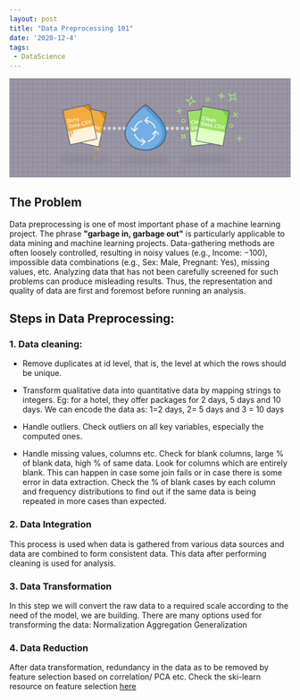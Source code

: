 ```yaml
---
layout: post
title: "Data Preprocessing 101"
date: '2020-12-4'
tags:
 - DataScience
---
```

![img1](/assets/img/proceesing1.jpeg)

## The Problem

Data preprocessing is one of most important phase of a machine learning project. The phrase **"garbage in, garbage out"** is particularly applicable to data mining and machine learning projects. Data-gathering methods are often loosely controlled, resulting in noisy values (e.g., Income: −100), impossible data combinations (e.g., Sex: Male, Pregnant: Yes), missing values, etc. Analyzing data that has not been carefully screened for such problems can produce misleading results. Thus, the representation and quality of data are first and foremost before running an analysis. 

## Steps in Data Preprocessing:

### 1. Data cleaning: 

* Remove duplicates at id level, that is, the level at which the rows should be unique.

* Transform qualitative data into quantitative data by mapping strings to integers. Eg: for a hotel, they offer packages for 2 days, 5 days and 10 days. We can encode the data as: 1=2 days, 2= 5 days and 3 = 10 days

* Handle outliers. Check outliers on all key variables, especially the computed ones.

* Handle missing values, columns etc. Check for blank columns, large % of blank data, high % of same data. Look for columns which are entirely blank. This can happen in case some join fails or in case there is some error in data extraction. Check the % of blank cases by each column and frequency distributions to find out if the same data is being repeated in more cases than expected.


### 2. Data Integration 
This process is used when data is gathered from various data sources and data are combined to form consistent data. This data after performing cleaning is used for analysis.

### 3. Data Transformation 
In this step we will convert the raw data to a required scale according to the need of the model, we are building. There are many options used for transforming the data:
        Normalization
        Aggregation
        Generalization

### 4. Data Reduction 
After data transformation, redundancy in the data as to be removed by feature selection based on correlation/ PCA etc. Check the ski-learn resource on feature selection [here](https://scikit-learn.org/stable/modules/feature_selection.html)
